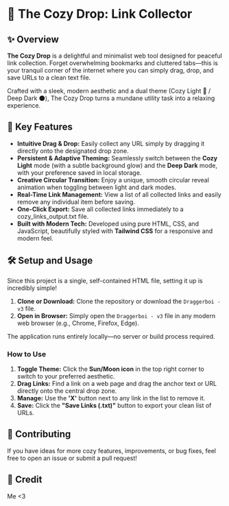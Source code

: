 # **🌙 The Cozy Drop: Link Collector**

## **✨ Overview**

**The Cozy Drop** is a delightful and minimalist web tool designed for peaceful link collection. Forget overwhelming bookmarks and cluttered tabs—this is your tranquil corner of the internet where you can simply drag, drop, and save URLs to a clean text file.

Crafted with a sleek, modern aesthetic and a dual theme (Cozy Light 🌸 / Deep Dark 🌑), The Cozy Drop turns a mundane utility task into a relaxing experience.

## **🚀 Key Features**

* **Intuitive Drag & Drop:** Easily collect any URL simply by dragging it directly onto the designated drop zone.  
* **Persistent & Adaptive Theming:** Seamlessly switch between the **Cozy Light** mode (with a subtle background glow) and the **Deep Dark** mode, with your preference saved in local storage.  
* **Creative Circular Transition:** Enjoy a unique, smooth circular reveal animation when toggling between light and dark modes.  
* **Real-Time Link Management:** View a list of all collected links and easily remove any individual item before saving.  
* **One-Click Export:** Save all collected links immediately to a cozy\_links\_output.txt file.  
* **Built with Modern Tech:** Developed using pure HTML, CSS, and JavaScript, beautifully styled with **Tailwind CSS** for a responsive and modern feel.

## **🛠️ Setup and Usage**

Since this project is a single, self-contained HTML file, setting it up is incredibly simple\!

1. **Clone or Download:** Clone the repository or download the `Draggerboi - v3` file.  
2. **Open in Browser:** Simply open the `Draggerboi - v3` file in any modern web browser (e.g., Chrome, Firefox, Edge).

The application runs entirely locally—no server or build process required.

### **How to Use**

1. **Toggle Theme:** Click the **Sun/Moon icon** in the top right corner to switch to your preferred aesthetic.  
2. **Drag Links:** Find a link on a web page and drag the anchor text or URL directly onto the central drop zone.  
3. **Manage:** Use the **'X'** button next to any link in the list to remove it.  
4. **Save:** Click the **"Save Links (.txt)"** button to export your clean list of URLs.

## **🌟 Contributing**

If you have ideas for more cozy features, improvements, or bug fixes, feel free to open an issue or submit a pull request\!

## **📜 Credit**

Me <3
